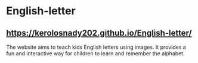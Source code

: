 # English-letter
## https://kerolosnady202.github.io/English-letter/
The website aims to teach kids English letters using images. It provides a fun and interactive way for children to learn and remember the alphabet.
